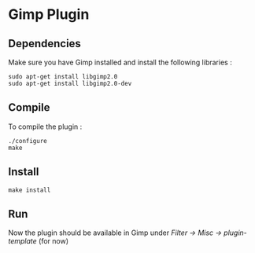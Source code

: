 # Gimp Plugin

## Dependencies 

Make sure you have Gimp installed and install the following libraries :

```
sudo apt-get install libgimp2.0
sudo apt-get install libgimp2.0-dev
```


## Compile

To compile the plugin : 

```
./configure
make
```

## Install

```
make install
```

## Run

Now the plugin should be available in Gimp under *Filter -> Misc -> plugin-template* (for now)
